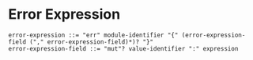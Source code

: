 # Error Expression

```ebnf
error-expression ::= "err" module-identifier "{" (error-expression-field ("," error-expression-field)*)? "}"
error-expression-field ::= "mut"? value-identifier ":" expression
```
